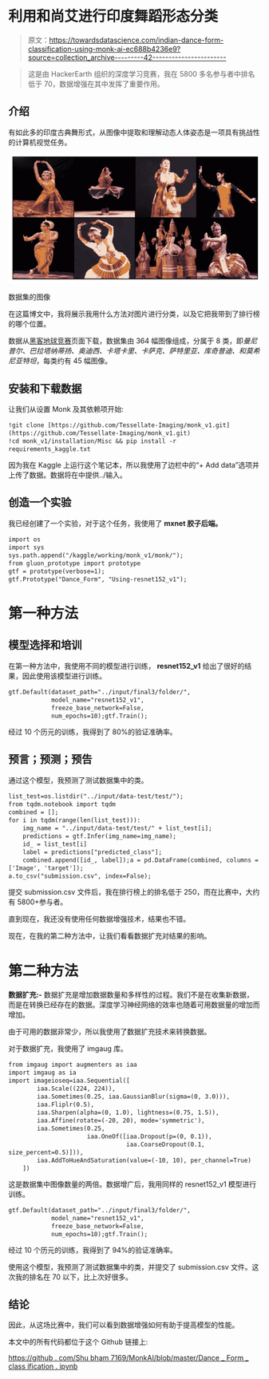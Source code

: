 # 利用和尚艾进行印度舞蹈形态分类

> 原文：<https://towardsdatascience.com/indian-dance-form-classification-using-monk-ai-ec688b4236e9?source=collection_archive---------42----------------------->

> 这是由 HackerEarth 组织的深度学习竞赛，我在 5800 多名参与者中排名低于 70，数据增强在其中发挥了重要作用。

## 介绍

有如此多的印度古典舞形式，从图像中提取和理解动态人体姿态是一项具有挑战性的计算机视觉任务。

![](img/dfee7385a3a617a342c0e6e0f121f128.png)

数据集的图像

在这篇博文中，我将展示我用什么方法对图片进行分类，以及它把我带到了排行榜的哪个位置。

数据从[黑客地球竞赛](https://www.hackerearth.com/challenges/competitive/hackerearth-deep-learning-challenge-identify-dance-form/)页面下载，数据集由 364 幅图像组成，分属于 8 类，即*曼尼普尔、巴拉塔纳蒂扬、奥迪西、卡塔卡里、卡萨克、萨特里亚、库奇普迪、*和*莫希尼亚特坦*，每类约有 45 幅图像。

## 安装和下载数据

让我们从设置 Monk 及其依赖项开始:

```
!git clone [https://github.com/Tessellate-Imaging/monk_v1.git](https://github.com/Tessellate-Imaging/monk_v1.git)
!cd monk_v1/installation/Misc && pip install -r requirements_kaggle.txt
```

因为我在 Kaggle 上运行这个笔记本，所以我使用了边栏中的“+ Add data”选项并上传了数据。数据将在中提供../输入。

## 创造一个实验

我已经创建了一个实验，对于这个任务，我使用了 **mxnet 胶子后端。**

```
import os
import sys
sys.path.append("/kaggle/working/monk_v1/monk/");
from gluon_prototype import prototype
gtf = prototype(verbose=1);
gtf.Prototype("Dance_Form", "Using-resnet152_v1");
```

# 第一种方法

## 模型选择和培训

在第一种方法中，我使用不同的模型进行训练， **resnet152_v1** 给出了很好的结果，因此使用该模型进行训练。

```
gtf.Default(dataset_path="../input/final3/folder/", 
            model_name="resnet152_v1", 
            freeze_base_network=False,
            num_epochs=10);gtf.Train();
```

经过 10 个历元的训练，我得到了 80%的验证准确率。

## 预言；预测；预告

通过这个模型，我预测了测试数据集中的类。

```
list_test=os.listdir("../input/data-test/test/");
from tqdm.notebook import tqdm
combined = [];
for i in tqdm(range(len(list_test))):
    img_name = "../input/data-test/test/" + list_test[i];
    predictions = gtf.Infer(img_name=img_name);
    id_ = list_test[i]
    label = predictions["predicted_class"];    
    combined.append([id_, label]);a = pd.DataFrame(combined, columns = ['Image', 'target']);
a.to_csv("submission.csv", index=False);
```

提交 submission.csv 文件后，我在排行榜上的排名低于 250，而在比赛中，大约有 5800+参与者。

直到现在，我还没有使用任何数据增强技术，结果也不错。

现在，在我的第二种方法中，让我们看看数据扩充对结果的影响。

# 第二种方法

**数据扩充:-** 数据扩充是增加数据数量和多样性的过程。我们不是在收集新数据，而是在转换已经存在的数据。深度学习神经网络的效率也随着可用数据量的增加而增加。

由于可用的数据非常少，所以我使用了数据扩充技术来转换数据。

对于数据扩充，我使用了 imgaug 库。

```
from imgaug import augmenters as iaa
import imgaug as ia
import imageioseq=iaa.Sequential([
        iaa.Scale((224, 224)),
        iaa.Sometimes(0.25, iaa.GaussianBlur(sigma=(0, 3.0))),
        iaa.Fliplr(0.5),
        iaa.Sharpen(alpha=(0, 1.0), lightness=(0.75, 1.5)),
        iaa.Affine(rotate=(-20, 20), mode='symmetric'),
        iaa.Sometimes(0.25,
                      iaa.OneOf([iaa.Dropout(p=(0, 0.1)),
                                 iaa.CoarseDropout(0.1,                                                                 size_percent=0.5)])),
        iaa.AddToHueAndSaturation(value=(-10, 10), per_channel=True)
    ])
```

这是数据集中图像数量的两倍。数据增广后，我用同样的 resnet152_v1 模型进行训练。

```
gtf.Default(dataset_path="../input/final3/folder/", 
            model_name="resnet152_v1", 
            freeze_base_network=False,
            num_epochs=10);gtf.Train();
```

经过 10 个历元的训练，我得到了 94%的验证准确率。

使用这个模型，我预测了测试数据集中的类，并提交了 submission.csv 文件。这次我的排名在 70 以下，比上次好很多。

## 结论

因此，从这场比赛中，我们可以看到数据增强如何有助于提高模型的性能。

本文中的所有代码都位于这个 Github 链接上:

[https://github . com/Shu bham 7169/MonkAI/blob/master/Dance _ Form _ class ification . ipynb](https://github.com/shubham7169/MonkAI/blob/master/Dance_Form_Classification.ipynb)